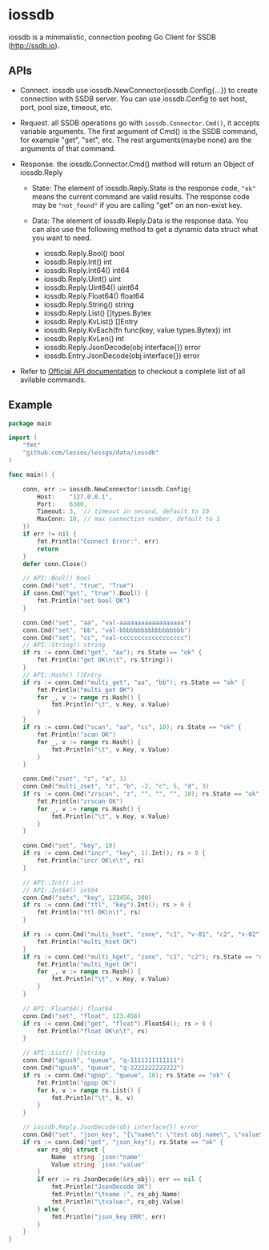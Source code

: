 # iossdb

iossdb is a minimalistic, connection pooling Go Client for SSDB (http://ssdb.io).

## APIs
* Connect. iossdb use iossdb.NewConnector(iossdb.Config{...}) to create connection with SSDB server. You can use iossdb.Config to set host, port, pool size, timeout, etc.

* Request. all SSDB operations go with ```iossdb.Connector.Cmd()```, it accepts variable arguments. The first argument of Cmd() is the SSDB command, for example "get", "set", etc. The rest arguments(maybe none) are the arguments of that command.

* Response. the iossdb.Connector.Cmd() method will return an Object of iossdb.Reply

	* State:  The element of iossdb.Reply.State is the response code, ```"ok"``` means the current command are valid results. The response code may be ```"not_found"``` if you are calling "get" on an non-exist key.

	* Data: The element of iossdb.Reply.Data is the response data. You can also use the following method to get a dynamic data struct what you want to need.
		* iossdb.Reply.Bool() bool
		* iossdb.Reply.Int() int
		* iossdb.Reply.Int64() int64
		* iossdb.Reply.Uint() uint
		* iossdb.Reply.Uint64() uint64
		* iossdb.Reply.Float64() float64
		* iossdb.Reply.String() string
		* iossdb.Reply.List() []types.Bytex
		* iossdb.Reply.KvList() []Entry
		* iossdb.Reply.KvEach(fn func(key, value types.Bytex)) int
		* iossdb.Reply.KvLen() int
		* iossdb.Reply.JsonDecode(obj interface{}) error
		* iossdb.Entry.JsonDecode(obj interface{}) error

* Refer to [Official API documentation](http://ssdb.io/docs/) to checkout a complete list of all avilable commands.

## Example
```go
package main

import (
	"fmt"
	"github.com/lessos/lessgo/data/iossdb"
)

func main() {

	conn, err := iossdb.NewConnector(iossdb.Config{
		Host:    "127.0.0.1",
		Port:    6380,
		Timeout: 3,  // timeout in second, default to 10
		MaxConn: 10, // max connection number, default to 1
	})
	if err != nil {
		fmt.Println("Connect Error:", err)
		return
	}
	defer conn.Close()

	// API::Bool() bool
	conn.Cmd("set", "true", "True")
	if conn.Cmd("get", "true").Bool() {
		fmt.Println("set bool OK")
	}

	conn.Cmd("set", "aa", "val-aaaaaaaaaaaaaaaaaa")
	conn.Cmd("set", "bb", "val-bbbbbbbbbbbbbbbbbb")
	conn.Cmd("set", "cc", "val-cccccccccccccccccc")
	// API::String() string
	if rs := conn.Cmd("get", "aa"); rs.State == "ok" {
		fmt.Println("get OK\n\t", rs.String())
	}
	// API::Hash() []Entry
	if rs := conn.Cmd("multi_get", "aa", "bb"); rs.State == "ok" {
		fmt.Println("multi_get OK")
		for _, v := range rs.Hash() {
			fmt.Println("\t", v.Key, v.Value)
		}
	}
	if rs := conn.Cmd("scan", "aa", "cc", 10); rs.State == "ok" {
		fmt.Println("scan OK")
		for _, v := range rs.Hash() {
			fmt.Println("\t", v.Key, v.Value)
		}
	}

	conn.Cmd("zset", "z", "a", 3)
	conn.Cmd("multi_zset", "z", "b", -2, "c", 5, "d", 3)
	if rs := conn.Cmd("zrscan", "z", "", "", "", 10); rs.State == "ok" {
		fmt.Println("zrscan OK")
		for _, v := range rs.Hash() {
			fmt.Println("\t", v.Key, v.Value)
		}
	}

	conn.Cmd("set", "key", 10)
	if rs := conn.Cmd("incr", "key", 1).Int(); rs > 0 {
		fmt.Println("incr OK\n\t", rs)
	}

	// API::Int() int
	// API::Int64() int64
	conn.Cmd("setx", "key", 123456, 300)
	if rs := conn.Cmd("ttl", "key").Int(); rs > 0 {
		fmt.Println("ttl OK\n\t", rs)
	}

	if rs := conn.Cmd("multi_hset", "zone", "c1", "v-01", "c2", "v-02"); rs.State == "ok" {
		fmt.Println("multi_hset OK")
	}
	if rs := conn.Cmd("multi_hget", "zone", "c1", "c2"); rs.State == "ok" {
		fmt.Println("multi_hget OK")
		for _, v := range rs.Hash() {
			fmt.Println("\t", v.Key, v.Value)
		}
	}

	// API::Float64() float64
	conn.Cmd("set", "float", 123.456)
	if rs := conn.Cmd("get", "float").Float64(); rs > 0 {
		fmt.Println("float OK\n\t", rs)
	}

	// API::List() []string
	conn.Cmd("qpush", "queue", "q-1111111111111")
	conn.Cmd("qpush", "queue", "q-2222222222222")
	if rs := conn.Cmd("qpop", "queue", 10); rs.State == "ok" {
		fmt.Println("qpop OK")
		for k, v := range rs.List() {
			fmt.Println("\t", k, v)
		}
	}

	// iossdb.Reply.JsonDecode(obj interface{}) error
	conn.Cmd("set", "json_key", "{\"name\": \"test obj.name\", \"value\": \"test obj.value\"}")
	if rs := conn.Cmd("get", "json_key"); rs.State == "ok" {
		var rs_obj struct {
			Name  string `json:"name"`
			Value string `json:"value"`
		}
		if err := rs.JsonDecode(&rs_obj); err == nil {
			fmt.Println("JsonDecode OK")
			fmt.Println("\tname :", rs_obj.Name)
			fmt.Println("\tvalue:", rs_obj.Value)
		} else {
			fmt.Println("json_key ERR", err)
		}
	}
}

```

